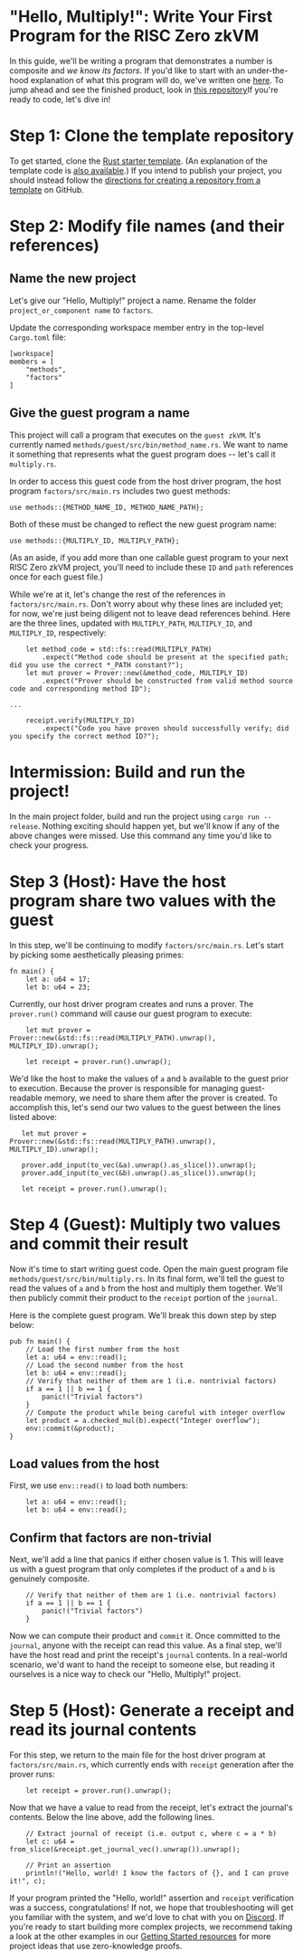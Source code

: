 # "Hello, Multiply!": Write Your First Program for the RISC Zero zkVM

In this guide, we'll be writing a program that demonstrates a number is composite and *we know its factors*. If you'd like to start with an under-the-hood explanation of what this program will do, we've written one [here](understanding-hello-multiply.md). To jump ahead and see the finished product, look in [this repository](https://github.com/risc0/risc0-rust-examples/)If you're ready to code, let's dive in!

# Step 1: Clone the template repository

To get started, clone the [Rust starter template](https://github.com/risc0/risc0-rust-starter). (An explanation of the template code is [also available](understanding_template.md).) If you intend to publish your project, you should instead follow the [directions for creating a repository from a template](https://docs.github.com/en/repositories/creating-and-managing-repositories/creating-a-repository-from-a-template) on GitHub.

# Step 2: Modify file names (and their references)

## Name the new project

Let's give our "Hello, Multiply!" project a name. Rename the folder `project_or_component name` to `factors`.

Update the corresponding workspace member entry in the top-level `Cargo.toml` file:
```
[workspace]
members = [
    "methods",
    "factors"
]
```

## Give the guest program a name

This project will call a program that executes on the `guest zkVM`. It's currently named `methods/guest/src/bin/method_name.rs`. We want to name it something that represents what the guest program does -- let's call it `multiply.rs`.

In order to access this guest code from the host driver program, the host program `factors/src/main.rs` includes two guest methods:

```
use methods::{METHOD_NAME_ID, METHOD_NAME_PATH};
```
Both of these must be changed to reflect the new guest program name:
```
use methods::{MULTIPLY_ID, MULTIPLY_PATH};
```
(As an aside, if you add more than one callable guest program to your next RISC Zero zkVM project, you'll need to include these `ID` and `path` references once for each guest file.)

While we're at it, let's change the rest of the references in `factors/src/main.rs`. Don't worry about why these lines are included yet; for now, we're just being diligent not to leave dead references behind. Here are the three lines, updated with `MULTIPLY_PATH`, `MULTIPLY_ID`, and `MULTIPLY_ID`, respectively:

```
    let method_code = std::fs::read(MULTIPLY_PATH)
        .expect("Method code should be present at the specified path; did you use the correct *_PATH constant?");
    let mut prover = Prover::new(&method_code, MULTIPLY_ID)
        .expect("Prover should be constructed from valid method source code and corresponding method ID");

...

    receipt.verify(MULTIPLY_ID)
        .expect("Code you have proven should successfully verify; did you specify the correct method ID?");
```

# Intermission: Build and run the project!

In the main project folder, build and run the project using `cargo run --release`. Nothing exciting should happen yet, but we'll know if any of the above changes were missed. Use this command any time you'd like to check your progress.

# Step 3 (Host): Have the host program share two values with the guest

In this step, we'll be continuing to modify `factors/src/main.rs`. Let's start by picking some aesthetically pleasing primes:
```
fn main() {
    let a: u64 = 17;
    let b: u64 = 23;
```

Currently, our host driver program creates and runs a prover. The `prover.run()` command will cause our guest program to execute:

```
    let mut prover = Prover::new(&std::fs::read(MULTIPLY_PATH).unwrap(), MULTIPLY_ID).unwrap();

    let receipt = prover.run().unwrap();
```
 We'd like the host to make the values of `a` and `b` available to the guest prior to execution. Because the prover is responsible for managing guest-readable memory, we need to share them after the prover is created. To accomplish this, let's send our two values to the guest between the lines listed above:

 ```
    let mut prover = Prover::new(&std::fs::read(MULTIPLY_PATH).unwrap(), MULTIPLY_ID).unwrap();

    prover.add_input(to_vec(&a).unwrap().as_slice()).unwrap();
    prover.add_input(to_vec(&b).unwrap().as_slice()).unwrap();

    let receipt = prover.run().unwrap();
```


# Step 4 (Guest): Multiply two values and commit their result

Now it's time to start writing guest code. Open the main guest program file `methods/guest/src/bin/multiply.rs`. In its final form, we'll tell the guest to read the values of `a` and `b` from the host and multiply them together. We'll then publicly commit their product to the `receipt` portion of the `journal`.

Here is the complete guest program. We'll break this down step by step below:
```
pub fn main() {
    // Load the first number from the host
    let a: u64 = env::read();
    // Load the second number from the host
    let b: u64 = env::read();
    // Verify that neither of them are 1 (i.e. nontrivial factors)
    if a == 1 || b == 1 {
        panic!("Trivial factors")
    }
    // Compute the product while being careful with integer overflow
    let product = a.checked_mul(b).expect("Integer overflow");
    env::commit(&product);
}
```
## Load values from the host

First, we use `env::read()` to load both numbers:

```
    let a: u64 = env::read();
    let b: u64 = env::read();
```
## Confirm that factors are non-trivial

Next, we'll add a line that panics if either chosen value is 1. This will leave us with a guest program that only completes if the product of `a` and `b` is genuinely composite. 
```
    // Verify that neither of them are 1 (i.e. nontrivial factors)
    if a == 1 || b == 1 {
        panic!("Trivial factors")
    }
```

Now we can compute their product and `commit` it. Once committed to the `journal`, anyone with the receipt can read this value. As a final step, we'll have the host read and print the receipt's `journal` contents. In a real-world scenario, we'd want to hand the receipt to someone else, but reading it ourselves is a nice way to check our "Hello, Multiply!" project.

# Step 5 (Host): Generate a receipt and read its journal contents

For this step, we return to the main file for the host driver program at `factors/src/main.rs`, which currently ends with `receipt` generation after the prover runs:

```
    let receipt = prover.run().unwrap();
```

Now that we have a value to read from the receipt, let's extract the journal's contents. Below the line above, add the following lines.

```
    // Extract journal of receipt (i.e. output c, where c = a * b)
    let c: u64 = from_slice(&receipt.get_journal_vec().unwrap()).unwrap();

    // Print an assertion
    println!("Hello, world! I know the factors of {}, and I can prove it!", c);
```

If your program printed the "Hello, world!" assertion and `receipt` verification was a success, congratulations! If not, we hope that troubleshooting will get you familiar with the system, and we'd love to chat with you on [Discord](https://discord.com/invite/risczero). If you're ready to start building more complex projects, we recommend taking a look at the other examples in our [Getting Started resources](https://www.risczero.com/docs/) for more project ideas that use zero-knowledge proofs.